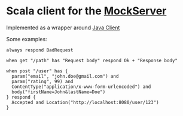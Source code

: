 # Scala client for the [MockServer](www.mock-server.com)

Implemented as a wrapper around [Java Client](https://github.com/jamesdbloom/mockserver/tree/master/mockserver-client-java)


Some examples:
```
always respond BadRequest
```

```
when get "/path" has "Request body" respond Ok + "Response body"
```

```
when post "/user" has {
  param("email", "john.doe@gmail.com") and
  param("rating", 99) and
  ContentType("application/x-www-form-urlencoded") and
  body("firstName=John&lastName=Doe")
} respond {
  Accepted and Location("http://localhost:8080/user/123")
}
```
